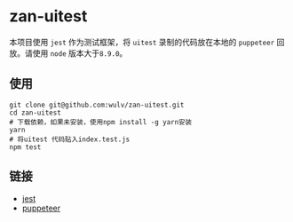 # zan-uitest
本项目使用 `jest` 作为测试框架，将 `uitest` 录制的代码放在本地的 `puppeteer` 回放。请使用 `node` 版本大于`8.9.0`。
## 使用
```
git clone git@github.com:wulv/zan-uitest.git
cd zan-uitest
# 下载依赖，如果未安装，使用npm install -g yarn安装
yarn
# 将uitest 代码贴入index.test.js
npm test
```
## 链接
- [jest](http://jestjs.io/docs/en/getting-started) 
- [puppeteer](https://github.com/GoogleChrome/puppeteer)
